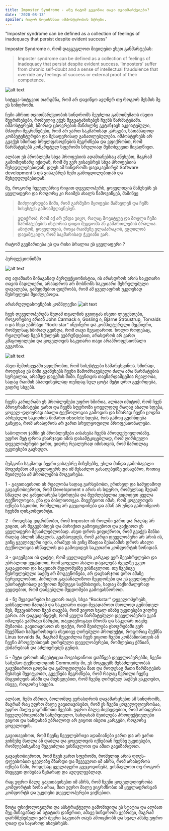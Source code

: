 ```yaml
---
title: Imposter Syndrome - ანუ რატომ გვგონია თავი თვითმარქვიები?
date: '2020-08-13'
spoiler: როგორ მოვიხსნათ იმპოსტერობის სტრესი.
---
```


"Imposter syndrome can be defined as a collection of feelings of inadequacy that persist despite evident success"

Imposter Syndrome ი, რომ დავგუგლოთ მივიღებთ ესეთ განმარტებას:

> Imposter syndrome can be defined as a collection of feelings of inadequacy that persist despite evident success. ‘Imposters’ suffer from chronic self-doubt and a sense of intellectual fraudulence that override any feelings of success or external proof of their competence.

![alt text](https://miro.medium.com/v2/resize:fit:720/format:webp/1*txQapDackdOcEcXNSVL8HA.jpeg)


სიტყვა-სიტყვით თარგმნა, რომ არ დავიწყო ავღწერ თუ როგორ მესმის მე ეს სინდრომი.

ჩემი აზრით თვითმარქვიობის სინდრომს შეუძლია გამოიმუშაოს ისეთი შეგრძნებები, რომელიც ეჭვს შეგვატანინებენ ჩვენს წარმატებაში. იმპოსტერებს, ხშირად ცხოვრების მანძილზე გვტანჯავს აკვიატებული, მძაფრი შეგრძნებები, რომ არ ვართ საკმარისად კარგები, სათანადოდ კომპეტენტურები და შესაფერისად განათლებულები. იმპოსტერებს არ გვაქვს ხშირად სრულფასოვნების შეგრძნება და ვფიქრობთ, რომ წარმატებებს კონკრეტულ სფეროში სრულიად შემთხვევით მივაღწიეთ.

ალბათ ეს პრობლემა სხვა პროფესიის ადამიანებსაც აწუხებთ, მაგრამ გამომდინარე იქიდან, რომ მე ვერ ვისაუბრებ სხვა პროფესიის შეხედულებებიდან, დღეს ამ სინდრომს დავაკავშირებ Software development ს და ვისაუბრებ ჩემი გამოცდილებიდან და შეხედულებებიდან.

მე, როგორც ჩვეულებრივ რიგით დეველოპერს, ყოველთვის მაწუხებს ეს ყველაფერი და როგორც კი რაიმეს ახალს წამოვიწყებ, მაშინვე

> მიძლიერდება შიში, რომ გარშემო მყოფები მამხელენ და ჩემს სისუსტეს გამოამჟღავნებენ.

> ვფიქრობ, რომ აქ არ უნდა ვიყო, რაღაც მოვიტყუე და მთელი ჩემი წარმატებების ისტორია დიდი შეცდომა ან გამართლების ბრალია. ამიტომ, ყოველთვის, როცა რაიმეზე ვლაპარაკობ, ვცდილობ დავამტკიცო, რომ საკმარისად ჭკვიანი ვარ.


რატომ გვემართება ეს და რისი ბრალია ეს ყველაფერი ?

---

პერფექციონიზმი


![alt text](https://miro.medium.com/v2/resize:fit:720/format:webp/1*zdzhhacxOgKQjW1id6UEIg.png)

თუ ადამიანი შინაგანად პერფექციონისტია, ის არასდროს არის საკუთარი თავის მადლიერი, არასდროს არ მოსწონს საკუთარი შესრულებული დავალება, გამუდმებით ფიქრობს, რომ ამ ყველაფრის უკეთესად შესრულება შეიძლებოდა.


არასრულფასოვნების კომპლექსი
![alt text](https://miro.medium.com/v2/resize:fit:720/format:webp/1*BqJQi-1VMus3c5mEVn4Luw.png)

ჩვენ დეველოპერებს მუდამ თვალწინ გვიდგას ისეთი ლეგენდები, როგორებიც არიან
John Carmack ი, Gosling ი, Bjarne Stroustrup, Torvalds ი და სხვა უამრავი “Rock-star” ინჟინერი და კომპიუტერული მეცნიერი, რომელსაც ხშირად გვინდა, რომ თავი შევადაროთ. ხოლო როდესაც, რეალურად ჩვენ სქილებს ვუბრუნდებით, არასდროს არ ვართ კმაყოფილები და ყოველთვის საკუთარი თავი არაპროფესიონალი გვგონია.

![alt text](https://miro.medium.com/v2/resize:fit:720/format:webp/1*XIJKIkRHnOeJBhihmwH1Zw.jpeg)

ასეთ შემთხვევაში ვფიქრობთ, რომ სისუსტეები სამარცხვინოა. ხშირად, როდესაც ეს შიში გვაწუხებს ჩვენი მამოძრავებელი ძალა არა წარმატების სურვილია, არამედ დაცემის შიში. ჩვენთვის თავზარდამცემია რეალობა, სადაც რაიმის ასათვისებლად თუნდაც სულ ცოტა მეტი დრო გვჭირდება, ვიდრე სხვებს.

---

ჩვენს კარიერაში ეს პრობლემები უფრო ხშირია, ალბათ იმიტომ, რომ ჩვენ პროგრამისტები ვართ და ჩვენს სფეროში ყოველდღე რაღაც ახალი ხდება, ყოველ-დღიურად ახალი ტექნოლოგია გამოდის და ხშირად ჩვენი ცოდნა არსებული საკითხის მიმართ obsolete ხდება, რის გამოც გვიჩნდება განცდა, რომ არასდროს არ ვართ სრულყოფილი პროფესიონალები.

საბოლოო ჯამში ეს პრობლემები აისახება ჩვენს პროდუქტიულობაზე. უფრო მეტ დროს ვხარჯავთ იმის დასამტკიცებლად, რომ ღირსეული დეველოპერები ვართ, ვიდრე რეალურად იმისთვის, რომ მართლაც უკეთესები გავხდეთ.

---

მემგონი საკმაოდ ბევრი ვისაუბრე მიზეზებზე, ეხლა მინდა გამოსავალი მოვუძებნო ამ ყველაფერს და იმ შესაძლო გასაღებებზე ვისაუბრო, რითიც შეიძლება ამ პრობლემის მოგვარება.

1 - გავითავისოთ ის რეალობა სადაც ვარსებობთ, ერთხელ და სამუდამოდ გავაცნობიეროთ, რომ Development ი არის ის სფერო, რომელსაც მუდამ სწავლა და განვითარება სჭირდება და შეუძლებელია ვიცოდეთ ყველა ტექნოლოგია, ენა და ბიბლიოთეკა. მივეჩვიოთ იმას, რომ ყოველთვის იქნება საკითხი, რომელიც არ გვეცოდინება და ამან არ უნდა გამოიწვიოს ჩვენში დისკომფორტი.

2 - როდესაც ვიგრძნობთ, რომ Imposter ის როლში ვართ და რაღაც არ ვიცით, არ შეგვეშინდეს და პირიქით გამოვიყენოთ და ვაქციოთ ეს ყველაფერი შესაძლებლობად. ასეთ დროს ვიფიქროთ, რომ გვაქვს შანსი რაღაც ახლის სწავლის. გვახსოვდეს, რომ კარგი დეველოპერი არ არის ის, ვინც ყველაფერი იცის, არამედ ის ვინც მზადაა შესაბამის დროს ახალი ტექნოლოგია ისწავლოს და გამოვიდეს საკუთარი კომფორტის ზონიდან.

3 - დავუშვათ ის ფაქტი, რომ ყველაფერს კარგად ვერ შევასრულებთ და უბრალოდ ვეცადოთ, რომ ყოველი ახალი დავალება ძველზე უკეთ გავაკეთოთ და საკუთარ შეცდომებზე ვისწავლოთ. თუ ჩვენივე შესრულებული საქმე არ მოგვეწონება, არ დავხარჯოთ დრო ამაზე ნერვიულობით, პირიქით გავაანალიზოთ შეცდომები და ეს ყველაფერი უპირატესობად ვაქციოთ შემდეგი საქმისთვის, სადაც მაქსიმალურად ვეცდებით, რომ დაშვებული შეცდომები გამოვასწოროთ.

4 - ნუ შევადარებთ საკუთარ თავს, სხვა “Rockstar” დეველოპერებს, ვისწავლოთ მათგან და საკუთარი თავი შევადაროთ მხოლოდ გუშინდელ მეს, შევეჯიბროთ ჩვენ თავებს, რომ ვიყოთ ხვალ იმაზე უკეთესები ვიდრე ვართ. არ დაგვავიწყდეს, რომ ყველა წარმატებული დეველოპერის უკან იმალება უამრავი მარცხი, თავდაუზოგავი შრომა და საკუთარ თავზე მუშაობა. გავითავისოთ ის ფაქტი, რომ შეიძლება ცხოვრებაში ვერ შევქმნათ სამყაროსთვის ისეთივე ღირებული პროდუქტი, როგორიც შექმნა Linus torvalds მა, მაგრამ შეგვიძლია ჩვენ ვიყოთ ჩვენი კომპანიისთვის ან ჩვენი პროექტისთვის ღირებული დეველოპერები, რომლებიც ქმნიან, ეხმარებიან და აძლიერებენ გუნდს.

5 - მეტი დროის ინვესტიცია მოვახდინოთ დამწყებ დეველოპერებში, ჩვენი სამუშაო ტექნოლოგიის Community ში, ეს მოგვცემს შესაძლებლობას გავუზიაროთ ცოდნა და გამოცდილება მათ და როდესაც მათი წარმატების შესახებ შევიტყობთ, გვექნება შეგრძნება, რომ რაღაც წვრილი ჩვენც მიგვიძღვის ამაში და მივხვდებით, რომ ჩვენც ღირებულ საქმეს ვაკეთებთ, ისევე, როგორც სხვები.


---

ალბათ, ჩემი აზრით, ბოლომდე ვერასდროს დავამარცხებთ ამ სინდრომს, მაგრამ რაც უფრო მალე გავითავისებთ, რომ ეს ჩვენი ყოველდღიურობაა, უფრო მალე ვიგრძნობთ შვებას. უფრო მალე მივხვდებით, რომ არაფერია ჩვეულებრივობაში სანერვიულო, ხანდახან შეიძლება პროდუქტიულები ვიყოთ და ხანდახან უბრალოდ არ ვიყოთ ისეთი კარგები, როგორც ყოველთვის.

გავითავისოთ, რომ ჩვენც ჩვეულებრივი ადამიანები ვართ და არ ვართ ვინმეზე მაღლა ან დაბლა და ყოველთვის იქნებიან ჩვენზე უკეთესები, რომლებისგანაც შეგვიძლია ვისწავლოთ და ამით გავიზარდოთ.

გავაცნობიეროთ, რომ ჩვენ ვართ სფეროში, რომელიც არის დღეს-დღეისობით ყველაზე მზარდი და შევეგუოთ იმ აზრს, რომ არასდროს იქნება წამი, როდესაც ყველაფერი გვეცოდინება, ვისწავლოთ თუ როგორ მივყვეთ დინებას წყნარად და აუღელვებლად.

რაც უფრო მალე გავითავისებთ იმ აზრს, რომ ჩვენი ყოველდღიურობა კომფორტის ზონა არაა, მით უფრო მალე ვიგრძნობთ ამ ყველაფრისგან კომფორტს და უკეთესი დეველოპერები ვიქნებით.

---

წოტა ფსიქოლოგიური და აბსტრაქტული გამომივიდა ეს სტატია და ალბათ მეც შინაგანად ამ სტატიის დაწერით, ამავე სინდრომს ვებრძვი, მაგრამ დარწმუნებული ვარ ბევრი საკუთარ თავს ამოიცნობს და ხვალ ამაზე უფრო ღიად და საჯაროდ ისაუბრებს.
